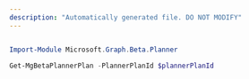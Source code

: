 ```yaml
---
description: "Automatically generated file. DO NOT MODIFY"
---
```


```powershell

Import-Module Microsoft.Graph.Beta.Planner

Get-MgBetaPlannerPlan -PlannerPlanId $plannerPlanId

```